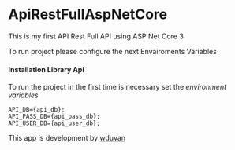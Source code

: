 # ApiRestFullAspNetCore
This is my first API Rest Full API using ASP Net Core 3

To run project please configure the next Envairoments Variables

#### Installation Library Api

To run the project in the first time is necessary set the _environment variables_

```shell script
API_DB={api_db};
API_PASS_DB={api_pass_db};
API_USER_DB={api_user_db};
``` 

This app is development by [wduvan](http://www.wduvan.com)